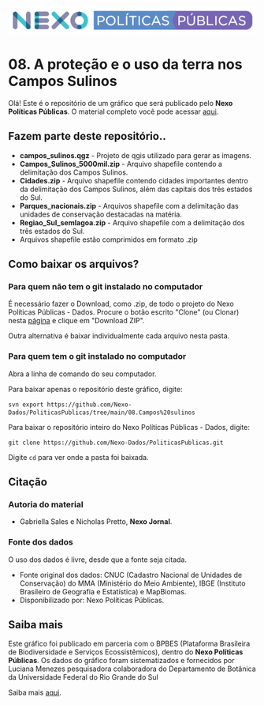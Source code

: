 <img src='https://github.com/Nexo-Dados/PoliticasPublicas/blob/main/nexopp_logofull-cor2.png'>

# 08. A proteção e o uso da terra nos Campos Sulinos

Olá! Este é o repositório de um gráfico que será publicado pelo **Nexo Políticas Públicas**. O material completo você pode acessar [aqui](https://pp.nexojornal.com.br/Dados/2021/08/30/A-prote%C3%A7%C3%A3o-e-o-uso-da-terra-nos-Campos-Sulinos).

## Fazem parte deste repositório..

* **campos_sulinos.qgz** - Projeto de qgis utilizado para gerar as imagens.
* **Campos_Sulinos_5000mil.zip** - Arquivo shapefile contendo a delimitação dos Campos Sulinos.
* **Cidades.zip** - Arquivo shapefile contendo cidades importantes dentro da delimitação dos Campos Sulinos, além das capitais dos três estados do Sul.
* **Parques_nacionais.zip** - Arquivos shapefile com a delimitação das unidades de conservação destacadas na matéria.
* **Regiao_Sul_semlagoa.zip** - Arquivo shapefile com a delimitação dos três estados do Sul.
* Arquivos shapefile estão comprimidos em formato .zip

## Como baixar os arquivos?

### Para quem não tem o git instalado no computador

É necessário fazer o Download, como .zip, de todo o projeto do Nexo Políticas Públicas - Dados. Procure o botão escrito "Clone" (ou Clonar) nesta [página](https://github.com/Nexo-Dados/PoliticasPublicas) e clique em "Download ZIP".

Outra alternativa é baixar individualmente cada arquivo nesta pasta.

### Para quem tem o git instalado no computador


Abra a linha de comando do seu computador.

Para baixar apenas o repositório deste gráfico, digite:

```
svn export https://github.com/Nexo-Dados/PoliticasPublicas/tree/main/08.Campos%20sulinos
```

Para baixar o repositório inteiro do Nexo Políticas Públicas - Dados, digite:

```
git clone https://github.com/Nexo-Dados/PoliticasPublicas.git
```

Digite `cd` para ver onde a pasta foi baixada.

## Citação

### Autoria do material

* Gabriella Sales e Nicholas Pretto, **Nexo Jornal**.

### Fonte dos dados

O uso dos dados é livre, desde que a fonte seja citada.

* Fonte original dos dados: CNUC (Cadastro Nacional de Unidades de Conservação) do MMA (Ministério do Meio Ambiente), IBGE (Instituto Brasileiro de Geografia e Estatística) e MapBiomas.
* Disponibilizado por: Nexo Políticas Públicas.

## Saiba mais

Este gráfico foi publicado em parceria com o BPBES (Plataforma Brasileira de Biodiversidade e Serviços Ecossistêmicos), dentro do **Nexo Políticas Públicas**. Os dados do gráfico foram sistematizados e fornecidos por Luciana Menezes pesquisadora colaboradora do Departamento de Botânica da Universidade Federal do Rio Grande do Sul 

Saiba mais [aqui](https://pp.nexojornal.com.br/sobre/Sobre-o-Nexo-Pol%C3%ADticas-P%C3%BAblicas).
